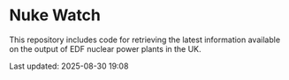 # Nuke Watch

This repository includes code for retrieving the latest information available on the output of EDF nuclear power plants in the UK.

Last updated: 2025-08-30 19:08